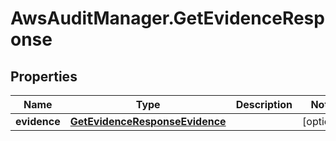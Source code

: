 # AwsAuditManager.GetEvidenceResponse

## Properties

Name | Type | Description | Notes
------------ | ------------- | ------------- | -------------
**evidence** | [**GetEvidenceResponseEvidence**](GetEvidenceResponseEvidence.md) |  | [optional] 


